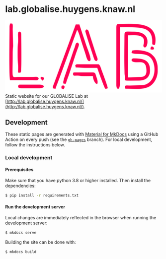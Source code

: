 # lab.globalise.huygens.knaw.nl
![GLOBALISE Lab](docs/static/globalise_lab.svg)
Static website for our GLOBALISE Lab at [http://lab.globalise.huygens.knaw.nl/](http://lab.globalise.huygens.knaw.nl/).

## Development
These static pages are generated with [Material for MkDocs](https://squidfunk.github.io/mkdocs-material/) using a GitHub Action on every push (see the [`gh-pages`](https://github.com/globalise-huygens/lab.globalise.huygens.knaw.nl/tree/gh-pages) branch). For local development, follow the instructions below.

### Local development

#### Prerequisites

Make sure that you have python 3.8 or higher installed. Then install the dependencies:

```bash
$ pip install -r requirements.txt
```

#### Run the development server

Local changes are immediately reflected in the browser when running the development server:

```bash
$ mkdocs serve
```

Building the site can be done with:

```bash
$ mkdocs build
```



